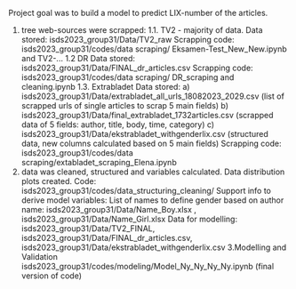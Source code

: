 Project goal was to build a model to predict LIX-number of the articles.
1. tree web-sources were scrapped:
	1.1. TV2 - majority of data.
			Data stored: isds2023_group31/Data/TV2_raw
			Scrapping code: isds2023_group31/codes/data scraping/ Eksamen-Test_New_New.ipynb and TV2-...
	1.2  DR
			Data stored: isds2023_group31/Data/FINAL_dr_articles.csv
			Scrapping code: isds2023_group31/codes/data scraping/ DR_scraping and cleaning.ipynb
	1.3. Extrabladet
			Data stored: 
			a) isds2023_group31/Data/extrabladet_all_urls_18082023_2029.csv
         (list of scrapped urls of single articles to scrap 5 main fields)
			b) isds2023_group31/Data/final_extrabladet_1732articles.csv
         (scrapped data of 5 fields: author, title, body, time, category)
			c) isds2023_group31/Data/ekstrabladet_withgenderlix.csv
         (structured data, new columns calculated based on 5 main fields)
			Scrapping code: isds2023_group31/codes/data scraping/extabladet_scraping_Elena.ipynb
3. data was cleaned, structured and variables calculated. Data distribution plots created.
			Code: isds2023_group31/codes/data_structuring_cleaning/
			Support info to derive model variables: List of names to define gender based on author name:
           isds2023_group31/Data/Name_Boy.xlsx , isds2023_group31/Data/Name_Girl.xlsx 
			Data for modelling: isds2023_group31/Data/TV2_FINAL,
           isds2023_group31/Data/FINAL_dr_articles.csv, isds2023_group31/Data/ekstrabladet_withgenderlix.csv
3.Modelling and Validation
	    isds2023_group31/codes/modeling/Model_Ny_Ny_Ny_Ny.ipynb (final version of code)			

